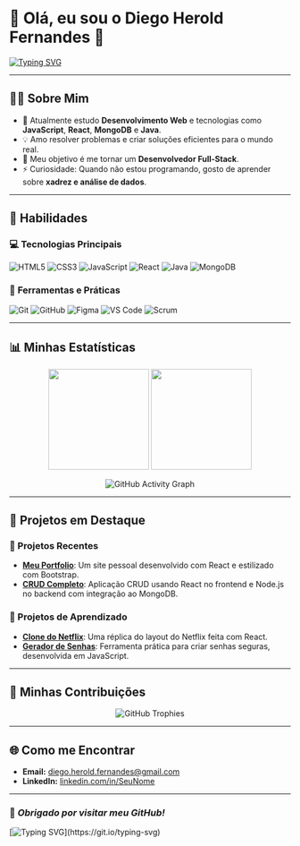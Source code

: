 # 👋 Olá, eu sou o **Diego Herold Fernandes** 🚀  

[![Typing SVG](https://readme-typing-svg.herokuapp.com?font=Roboto&size=30&duration=4000&color=6A5ACD&center=true&vCenter=true&lines=Desenvolvedor+Web;Estudante+de+TI;Apaixonado+por+Tecnologia)](https://git.io/typing-svg)

---

## 🧑‍💻 **Sobre Mim**  
- 🌱 Atualmente estudo **Desenvolvimento Web** e tecnologias como **JavaScript**, **React**, **MongoDB** e **Java**.  
- 💡 Amo resolver problemas e criar soluções eficientes para o mundo real.  
- 🎯 Meu objetivo é me tornar um **Desenvolvedor Full-Stack**.  
- ⚡ Curiosidade: Quando não estou programando, gosto de aprender sobre **xadrez e análise de dados**.  

---

## 🚀 **Habilidades**

### 💻 **Tecnologias Principais**  
![HTML5](https://img.shields.io/badge/HTML5-%23E34F26.svg?style=flat&logo=html5&logoColor=white)
![CSS3](https://img.shields.io/badge/CSS3-%231572B6.svg?style=flat&logo=css3&logoColor=white)
![JavaScript](https://img.shields.io/badge/JavaScript-%23F7DF1E.svg?style=flat&logo=javascript&logoColor=black)
![React](https://img.shields.io/badge/React-%2361DAFB.svg?style=flat&logo=react&logoColor=black)
![Java](https://img.shields.io/badge/Java-%23ED8B00.svg?style=flat&logo=java&logoColor=white)
![MongoDB](https://img.shields.io/badge/MongoDB-%2347A248.svg?style=flat&logo=mongodb&logoColor=white)

### 🔧 **Ferramentas e Práticas**
![Git](https://img.shields.io/badge/Git-%23F05033.svg?style=flat&logo=git&logoColor=white)
![GitHub](https://img.shields.io/badge/GitHub-%23181717.svg?style=flat&logo=github&logoColor=white)
![Figma](https://img.shields.io/badge/Figma-%23F24E1E.svg?style=flat&logo=figma&logoColor=white)
![VS Code](https://img.shields.io/badge/VSCode-%23007ACC.svg?style=flat&logo=visual-studio-code&logoColor=white)
![Scrum](https://img.shields.io/badge/Scrum-%230c4a6e.svg?style=flat&logoColor=white)

---

## 📊 **Minhas Estatísticas**

<div align="center">
  <img height="180em" src="https://github-readme-stats.vercel.app/api?username=SeuUsuario&show_icons=true&theme=radical&count_private=true"/>
  <img height="180em" src="https://github-readme-stats.vercel.app/api/top-langs/?username=SeuUsuario&layout=compact&langs_count=7&theme=radical"/>
</div>

<p align="center">
  <img src="https://github-readme-activity-graph.vercel.app/graph?username=SeuUsuario&theme=dracula" alt="GitHub Activity Graph">
</p>

---

## 🧩 **Projetos em Destaque**

### 🚀 Projetos Recentes  
- [**Meu Portfolio**](https://github.com/SeuUsuario/Portfolio): Um site pessoal desenvolvido com React e estilizado com Bootstrap.  
- [**CRUD Completo**](https://github.com/SeuUsuario/CRUD-React-Node): Aplicação CRUD usando React no frontend e Node.js no backend com integração ao MongoDB.  

### 🧪 Projetos de Aprendizado  
- [**Clone do Netflix**](https://github.com/SeuUsuario/Netflix-Clone): Uma réplica do layout do Netflix feita com React.  
- [**Gerador de Senhas**](https://github.com/SeuUsuario/Gerador-Senhas): Ferramenta prática para criar senhas seguras, desenvolvida em JavaScript.  

---

## 🎯 **Minhas Contribuições**

<div align="center">
  <img src="https://github-profile-trophy.vercel.app/?username=SeuUsuario&theme=radical&no-frame=true&no-bg=true&margin-w=15" alt="GitHub Trophies">
</div>

---

## 🌐 **Como me Encontrar**
- **Email:** [diego.herold.fernandes@gmail.com](mailto:diego.herold.fernandes@gmail.com)  
- **LinkedIn:** [linkedin.com/in/SeuNome](https://linkedin.com/in/SeuNome)  

---

### 🚀 *Obrigado por visitar meu GitHub!*  
[![Typing SVG](https://readme-typing-svg.herokuapp.com?font=Roboto&size=24&duration=4000&color=FFD700&center=true&vCenter=true&lines=Vamos+Construir+Algo+Incr%C3%ADvel!)](https://git.io/typing-svg)
